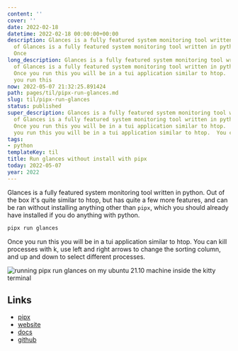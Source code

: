 ```yaml
---
content: ''
cover: ''
date: 2022-02-18
datetime: 2022-02-18 00:00:00+00:00
description: Glances is a fully featured system monitoring tool written in python.  Out
  of Glances is a fully featured system monitoring tool written in python.  Out of
  Once
long_description: Glances is a fully featured system monitoring tool written in python.  Out
  of Glances is a fully featured system monitoring tool written in python.  Out of
  Once you run this you will be in a tui application similar to htop.  You can Once
  you run this
now: 2022-05-07 21:32:25.891424
path: pages/til/pipx-run-glances.md
slug: til/pipx-run-glances
status: published
super_description: Glances is a fully featured system monitoring tool written in python.  Out
  of Glances is a fully featured system monitoring tool written in python.  Out of
  Once you run this you will be in a tui application similar to htop.  You can Once
  you run this you will be in a tui application similar to htop.  You can
tags:
- python
templateKey: til
title: Run glances without install with pipx
today: 2022-05-07
year: 2022
---
```


Glances is a fully featured system monitoring tool written in python.  Out of
the box it's quite similar to htop, but has quite a few more features, and can
be ran without installing anything other than `pipx`, which you should already
have installed if you do anything with python.


``` bash
pipx run glances
```

Once you run this you will be in a tui application similar to htop.  You can
kill processes with k, use left and right arrows to change the sorting column,
and up and down to select different processes.

![running pipx run glances on my ubuntu 21.10 machine inside the kitty terminal](https://images.waylonwalker.com/pipx-run-glances.png)

## Links

* [pipx](https://pypa.github.io/pipx/)
* [website](https://nicolargo.github.io/glances/)
* [docs](https://glances.readthedocs.io/en/latest/index.html)
* [github](https://github.com/nicolargo/glances)
